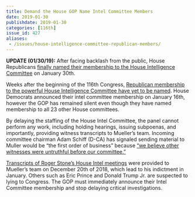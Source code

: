 ```yaml
---
title: Demand the House GOP Name Intel Committee Members
date: 2019-01-30
publishdate: 2019-01-30
categories: [116th]
issue_id: 427
aliases:
 - /issues/house-intelligence-committee-republican-members/
---
```

**UPDATE (01/30/19):** After facing backlash from the public, House Republicans [finally named their membership to the House Intelligence Committee](https://www.politico.com/story/2019/01/30/john-ratcliffe-house-intelligence-1130751) on January 30th. 

Weeks after the beginning of the 116th Congress, [Republican membership to the powerful House Intelligence Committee have yet to be named](https://www.axios.com/republicans-stall-house-intelligence-committee--f6863414-103d-496b-a784-33f8a32d4d25.html). House Democrats announced their intel committee membership on January 16th, however the GOP has remained silent even though they have named membership to all 23 other House committees.

By delaying the staffing of the House Intel Committee, the panel cannot perform any work, including holding hearings, issuing subpoenas, and importantly, providing witness transcripts to Mueller’s team. Incoming committee chairman Adam Schiff (D-CA) has signaled sending material to Muller would be “the first order of business” because [“we believe other witnesses were untruthful before our committee.”](https://www.thedailybeast.com/adam-schiff-send-team-trump-transcripts-to-mueller-now) 

[Transcripts of Roger Stone’s House Intel meetings](https://thehill.com/policy/national-security/422280-house-intel-votes-to-release-roger-stone-transcript-to-mueller) were provided to Mueller’s team on December 20th of 2018, which lead to his indictment in January. Others such as Eric Prince and Donald Trump Jr. are suspected to lying to Congress. The GOP must immediately announce their Intel Committee membership and stop delaying critical investigations. 
